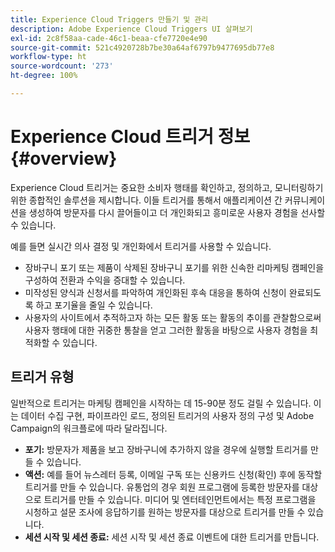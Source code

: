 ```yaml
---
title: Experience Cloud Triggers 만들기 및 관리
description: Adobe Experience Cloud Triggers UI 살펴보기
exl-id: 2c8f58aa-cade-46c1-beaa-cfe7720e4e90
source-git-commit: 521c4920728b7be30a64af6797b9477695db77e8
workflow-type: ht
source-wordcount: '273'
ht-degree: 100%

---
```


# Experience Cloud 트리거 정보 {#overview}

Experience Cloud 트리거는 중요한 소비자 행태를 확인하고, 정의하고, 모니터링하기 위한 종합적인 솔루션을 제시합니다. 이들 트리거를 통해서 애플리케이션 간 커뮤니케이션을 생성하여 방문자를 다시 끌어들이고 더 개인화되고 흥미로운 사용자 경험을 선사할 수 있습니다.

예를 들면 실시간 의사 결정 및 개인화에서 트리거를 사용할 수 있습니다.

* 장바구니 포기 또는 제품이 삭제된 장바구니 포기를 위한 신속한 리마케팅 캠페인을 구성하여 전환과 수익을 증대할 수 있습니다.
* 미작성된 양식과 신청서를 파악하여 개인화된 후속 대응을 통하여 신청이 완료되도록 하고 포기율을 줄일 수 있습니다.
* 사용자의 사이트에서 추적하고자 하는 모든 활동 또는 활동의 추이를 관찰함으로써 사용자 행태에 대한 귀중한 통찰을 얻고 그러한 활동을 바탕으로 사용자 경험을 최적화할 수 있습니다.

## 트리거 유형

일반적으로 트리거는 마케팅 캠페인을 시작하는 데 15-90분 정도 걸릴 수 있습니다. 이는 데이터 수집 구현, 파이프라인 로드, 정의된 트리거의 사용자 정의 구성 및 Adobe Campaign의 워크플로에 따라 달라집니다.

* **포기:** 방문자가 제품을 보고 장바구니에 추가하지 않을 경우에 실행할 트리거를 만들 수 있습니다.
* **액션:** 예를 들어 뉴스레터 등록, 이메일 구독 또는 신용카드 신청(확인) 후에 동작할 트리거를 만들 수 있습니다. 유통업의 경우 회원 프로그램에 등록한 방문자를 대상으로 트리거를 만들 수 있습니다. 미디어 및 엔터테인먼트에서는 특정 프로그램을 시청하고 설문 조사에 응답하기를 원하는 방문자를 대상으로 트리거를 만들 수 있습니다.
* **세션 시작 및 세션 종료:** 세션 시작 및 세션 종료 이벤트에 대한 트리거를 만듭니다.
